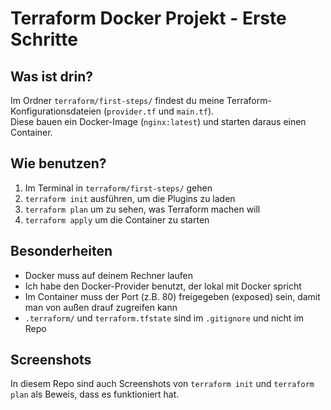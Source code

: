 # Terraform Docker Projekt - Erste Schritte

## Was ist drin?  
Im Ordner `terraform/first-steps/` findest du meine Terraform-Konfigurationsdateien (`provider.tf` und `main.tf`).  
Diese bauen ein Docker-Image (`nginx:latest`) und starten daraus einen Container.

## Wie benutzen?  
1. Im Terminal in `terraform/first-steps/` gehen  
2. `terraform init` ausführen, um die Plugins zu laden  
3. `terraform plan` um zu sehen, was Terraform machen will  
4. `terraform apply` um die Container zu starten

## Besonderheiten  
- Docker muss auf deinem Rechner laufen  
- Ich habe den Docker-Provider benutzt, der lokal mit Docker spricht  
- Im Container muss der Port (z.B. 80) freigegeben (exposed) sein, damit man von außen drauf zugreifen kann  
- `.terraform/` und `terraform.tfstate` sind im `.gitignore` und nicht im Repo

## Screenshots  
In diesem Repo sind auch Screenshots von `terraform init` und `terraform plan` als Beweis, dass es funktioniert hat.
